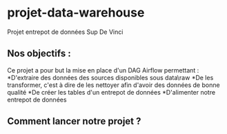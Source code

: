 # projet-data-warehouse

Projet entrepot de données Sup De Vinci

## Nos objectifs :

Ce projet a pour but la mise en place d'un DAG Airflow permettant :
*D'extraire des données des sources disponibles sous data\raw
*De les transformer, c'est à dire de les nettoyer afin d'avoir des données de bonne qualité
*De créer les tables d'un entrepot de données
*D'alimenter notre entrepot de données

## Comment lancer notre projet ?
